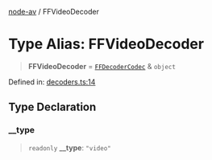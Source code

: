 [node-av](../globals.md) / FFVideoDecoder

# Type Alias: FFVideoDecoder

> **FFVideoDecoder** = [`FFDecoderCodec`](FFDecoderCodec.md) & `object`

Defined in: [decoders.ts:14](https://github.com/seydx/av/blob/f8631fc881b394300b1479f511d55cf1c370a87f/src/constants/decoders.ts#L14)

## Type Declaration

### \_\_type

> `readonly` **\_\_type**: `"video"`
